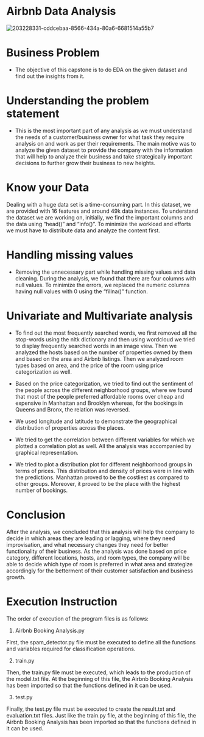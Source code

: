 # Airbnb Data Analysis
![203228331-cddcebaa-8566-434a-80a6-6681514a55b7](https://user-images.githubusercontent.com/96904369/203539899-c7f629c3-f91c-4b65-85a1-ab119589b9d0.png)

# Business Problem
- The objective of this capstone is to do EDA on the given dataset and find out the insights from it.
# Understanding the problem statement
- This is the most important part of any analysis as we must understand the needs of a customer/business owner for what task they require analysis on and work as per their requirements. The main motive was to analyze the given dataset to provide the company with the information that will help to analyze their business and take strategically important decisions to further grow their business to new heights.
# Know your Data
Dealing with a huge data set is a time-consuming part. In this dataset, we are provided with 16 features and around 49k data instances. To understand the dataset we are working on, initially, we find the important columns and the data using “head()” and “info()”. To minimize the workload and efforts we must have to distribute data and analyze the content first.
# Handling missing values
- Removing the unnecessary part while handling missing values and data cleaning. During the analysis, we found that there are four columns with null values. To minimize the errors, we replaced the numeric columns having null values with 0 using the “fillna()” function.
# Univariate and Multivariate analysis
- To find out the most frequently searched words, we first removed all the stop-words using the nltk dictionary and then using wordcloud we tried to display frequently searched words in an image view. Then we analyzed the hosts based on the number of properties owned by them and based on the area and Airbnb listings. Then we analyzed room types based on area, and the price of the room using price categorization as well.

- Based on the price categorization, we tried to find out the sentiment of the people across the different neighborhood groups, where we found that most of the people preferred affordable rooms over cheap and expensive in Manhattan and Brooklyn whereas, for the bookings in Queens and Bronx, the relation was reversed.
- We used longitude and latitude to demonstrate the geographical distribution of properties across the places.
- We tried to get the correlation between different variables for which we plotted a correlation plot as well. All the analysis was accompanied by graphical representation.
- We tried to plot a distribution plot for different neighborhood groups in terms of prices. This distribution and density of prices were in line with the predictions. Manhattan proved to be the costliest as compared to other groups. Moreover, it proved to be the place with the highest number of bookings.

# Conclusion
After the analysis, we concluded that this analysis will help the company to decide in which areas they are leading or lagging, where they need improvisation, and what necessary changes they need for better functionality of their business. As the analysis was done based on price category, different locations, hosts, and room types, the company will be able to decide which type of room is preferred in what area and strategize accordingly for the betterment of their customer satisfaction and business growth.

# Execution Instruction
The order of execution of the program files is as follows:

1)  Airbnb Booking Analysis.py

First, the spam_detector.py file must be executed to define all the functions and variables required for classification operations.

2) train.py

Then, the train.py file must be executed, which leads to the production of the model.txt file. At the beginning of this file, the  Airbnb Booking Analysis has been imported so that the functions defined in it can be used.

3) test.py

Finally, the test.py file must be executed to create the result.txt and evaluation.txt files. Just like the train.py file, at the beginning of this file, the  Airbnb Booking Analysis has been imported so that the functions defined in it can be used.
